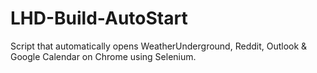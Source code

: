 # LHD-Build-AutoStart

Script that automatically opens WeatherUnderground, Reddit, Outlook & Google Calendar on Chrome using Selenium. 
